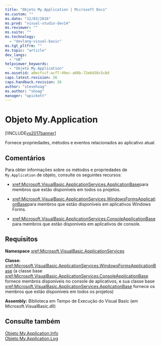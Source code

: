 ```yaml
---
title: "Objeto My.Application | Microsoft Docs"
ms.custom: ""
ms.date: "12/03/2016"
ms.prod: "visual-studio-dev14"
ms.reviewer: ""
ms.suite: ""
ms.technology: 
  - "devlang-visual-basic"
ms.tgt_pltfrm: ""
ms.topic: "article"
dev_langs: 
  - "VB"
helpviewer_keywords: 
  - "Objeto My.Application"
ms.assetid: a0ecfccf-acf7-49ec-a08b-72e6458c5c8d
caps.latest.revision: 26
caps.handback.revision: 26
author: "stevehoag"
ms.author: "shoag"
manager: "wpickett"
---
```

# Objeto My.Application
[!INCLUDE[vs2017banner](../../../csharp/includes/vs2017banner.md)]

Fornece propriedades, métodos e eventos relacionados ao aplicativo atual.  
  
## Comentários  
 Para obter informações sobre os métodos e propriedades de `My.Application` de objeto, consulte os seguintes recursos:  
  
-   <xref:Microsoft.VisualBasic.ApplicationServices.ApplicationBase>para membros que estão disponíveis em todos os projetos.  
  
-   <xref:Microsoft.VisualBasic.ApplicationServices.WindowsFormsApplicationBase>para membros que estão disponíveis em aplicativos Windows Forms.  
  
-   <xref:Microsoft.VisualBasic.ApplicationServices.ConsoleApplicationBase>para membros que estão disponíveis em aplicativos de console.  
  
## Requisitos  
 **Namespace** <xref:Microsoft.VisualBasic.ApplicationServices>  
  
 **Classe:**  <xref:Microsoft.VisualBasic.ApplicationServices.WindowsFormsApplicationBase> \(a classe base <xref:Microsoft.VisualBasic.ApplicationServices.ConsoleApplicationBase> fornece membros disponíveis no console de aplicativos, e sua classe base <xref:Microsoft.VisualBasic.ApplicationServices.ApplicationBase> fornece os membros que estão disponíveis em todos os projetos\)  
  
 **Assembly:** Biblioteca em Tempo de Execução do Visual Basic \(em Microsoft.VisualBasic.dll\)  
  
## Consulte também  
 [Objeto My.Application.Info](../../../visual-basic/language-reference/objects/my-application-info-object.md)   
 [Objeto My.Application.Log](../../../visual-basic/language-reference/objects/my-application-log-object.md)